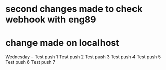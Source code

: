 # second changes made to check webhook with eng89
# change made on localhost 

Wednesday - Test push 1
Test push 2
Test push 3
Test push 4
Test push 5
Test push 6
Test push 7